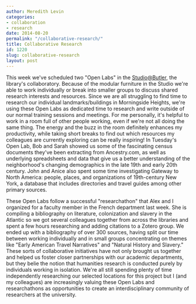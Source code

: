 ```yaml
---
author: Meredith Levin
categories:
- collaboration
- research
date: 2014-08-20
permalink: "/collaborative-research/"
title: Collaborative Research
id: 1220
slug: collaborative-research
layout: post
---
```

This week we've scheduled two "Open Labs" in the <a href="https://studio.cul.columbia.edu/">Studio@Butler</a>, the library's collaboratory. Because of the modular furniture in the Studio we're able to work individually or break into smaller groups to discuss shared research interests and resources. Since we are all struggling to find time to research our individual landmarks/buildings in Morningside Heights, we're using these Open Labs as dedicated time to research and write outside of our normal training sessions and meetings. For me personally, it's helpful to work in a room full of other people working, even if we're not all doing the same thing. The energy and the buzz in the room definitely enhances my productivity, while taking short breaks to find out which resources my colleagues are currently exploring can be really inspiring! In Tuesday's Open Lab, Bob and Sarah showed us some of the fascinating census documents they've been extracting from Ancestry.com, as well as underlying spreadsheets and data that give us a better understanding of the neighborhood's changing demographics in the late 19th and early 20th century. John and Anice also spent some time investigating Gateway to North America: people, places, and organizations of 19th-century New York, a database that includes directories and travel guides among other primary sources.

These Open Labs follow a successful "researchathon" that Alex and I organized for a faculty member in the French department last week. She is compiling a bibliography on literature, colonization and slavery in the Atlantic so we got several colleagues together from across the libraries and spent a few hours researching and adding citations to a Zotero group. We ended up with a bibliography of over 300 sources, having split our time between working individually and in small groups concentrating on themes like "Early American Travel Narratives" and "Natural History and Slavery." These sorts of collaborative initiatives have not only brought us together and helped us foster closer partnerships with our academic departments, but they belie the notion that humanities research is conducted purely by individuals working in isolation. We're all still spending plenty of time independently researching our selected locations for this project but I (and my colleagues) are increasingly valuing these Open Labs and researchathons as opportunities to create an interdisciplinary community of researchers at the university.

